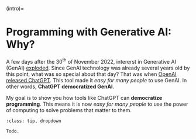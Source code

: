 (intro)=
# Programming with Generative AI: Why?

A few days after the 30<sup>th</sup> of November 2022, intererst in Generative AI (GenAI) [exploded](https://trends.google.com/trends/explore?date=2022-01-01%202025-01-01&q=generative%20ai&hl=en-US). Since GenAI technology was already several years old by this point, what was so special about that day? That was when [OpenAI released ChatGPT](https://openai.com/index/chatgpt/). This tool made it _easy for many people_ to use GenAI. In other words, **ChatGPT democratized GenAI**.

My goal is to show you how tools like ChatGPT can **democratize programming**. This means it is now _easy for many people_ to use the power of computing to solve problems that matter to them.

```
:class: tip, dropdown

Todo.
```